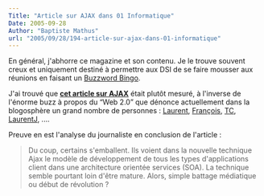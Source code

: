 ```yaml
---
Title: "Article sur AJAX dans 01 Informatique"
Date: 2005-09-28
Author: "Baptiste Mathus"
url: "2005/09/28/194-article-sur-ajax-dans-01-informatique"
---
```




En général, j'abhorre ce magazine et son contenu. Je le trouve souvent
creux et uniquement destiné à permettre aux DSI de se faire mousser aux
réunions en faisant un [Buzzword
Bingo](http://en.wikipedia.org/wiki/Buzzword_bingo).

J'ai trouvé que **[cet article sur
AJAX](http://www.01net.com/article/288101.html)** était plutôt mesuré, à
l'inverse de l'énorme buzz à propos du “Web 2.0” que dénonce
actuellement dans la blogosphère un grand nombre de personnes :
[Laurent](http://embruns.net/logbook/2005/09/28.html#002749),
[François](http://upian.net/znarf/blog/?2005/09/28/247-web-20-web-20-web-20-web-20-etes-vous-web-20),
[TC](http://totalementcretin.apinc.org/blog/2005/09/28/278-le-web-reloaded),
[LaurentJ](http://ljouanneau.com/blog/2005/09/28/477-le-buzz-a-la-con-du-moment-web-20),
....

Preuve en est l'analyse du journaliste en conclusion de l'article :

> Du coup, certains s'emballent. Ils voient dans la nouvelle technique
> Ajax le modèle de développement de tous les types d'applications
> client dans une architecture orientée services (SOA). La technique
> semble pourtant loin d'être mature. Alors, simple battage médiatique
> ou début de révolution ?

